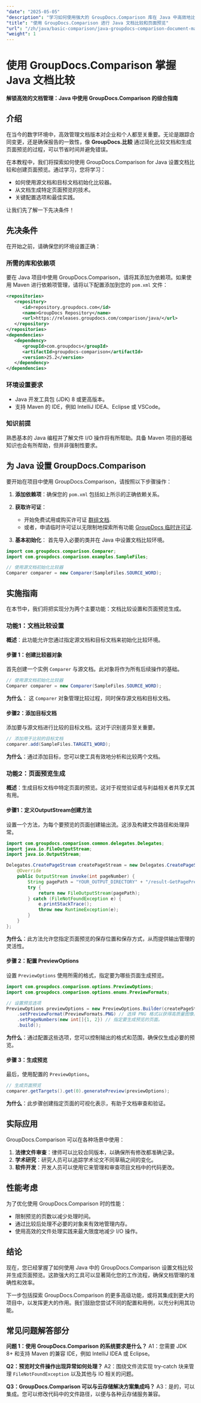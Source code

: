 ```yaml
---
"date": "2025-05-05"
"description": "学习如何使用强大的 GroupDocs.Comparison 库在 Java 中高效地比较文档并生成页面预览。非常适合管理多个文档版本的企业。"
"title": "使用 GroupDocs.Comparison 进行 Java 文档比较和页面预览"
"url": "/zh/java/basic-comparison/java-groupdocs-comparison-document-management/"
"weight": 1
---
```


# 使用 GroupDocs.Comparison 掌握 Java 文档比较

**解锁高效的文档管理：Java 中使用 GroupDocs.Comparison 的综合指南**

## 介绍

在当今的数字环境中，高效管理文档版本对企业和个人都至关重要。无论是跟踪合同变更，还是确保报告的一致性，像 **GroupDocs.比较** 通过简化比较文档和生成页面预览的过程，可以节省时间并避免错误。

在本教程中，我们将探索如何使用 GroupDocs.Comparison for Java 设置文档比较和创建页面预览。通过学习，您将学习：
- 如何使用源文档和目标文档初始化比较器。
- 从文档生成特定页面预览的技术。
- 关键配置选项和最佳实践。

让我们先了解一下先决条件！

## 先决条件

在开始之前，请确保您的环境设置正确：

### 所需的库和依赖项
要在 Java 项目中使用 GroupDocs.Comparison，请将其添加为依赖项。如果使用 Maven 进行依赖项管理，请将以下配置添加到您的 `pom.xml` 文件：

```xml
<repositories>
   <repository>
      <id>repository.groupdocs.com</id>
      <name>GroupDocs Repository</name>
      <url>https://releases.groupdocs.com/comparison/java/</url>
   </repository>
</repositories>
<dependencies>
   <dependency>
      <groupId>com.groupdocs</groupId>
      <artifactId>groupdocs-comparison</artifactId>
      <version>25.2</version>
   </dependency>
</dependencies>
```

### 环境设置要求
- Java 开发工具包 (JDK) 8 或更高版本。
- 支持 Maven 的 IDE，例如 IntelliJ IDEA、Eclipse 或 VSCode。

### 知识前提
熟悉基本的 Java 编程并了解文件 I/O 操作将有所帮助。具备 Maven 项目的基础知识也会有所帮助，但并非强制性要求。

## 为 Java 设置 GroupDocs.Comparison

要开始在项目中使用 GroupDocs.Comparison，请按照以下步骤操作：

1. **添加依赖项**：确保您的 `pom.xml` 包括如上所示的正确依赖关系。
2. **获取许可证**：
   - 开始免费试用或购买许可证 [群组文档](https://purchase。groupdocs.com/buy).
   - 或者，申请临时许可证以无限制地探索所有功能 [GroupDocs 临时许可证](https://purchase。groupdocs.com/temporary-license/).

3. **基本初始化**：
   首先导入必要的类并在 Java 中设置文档比较环境。

```java
import com.groupdocs.comparison.Comparer;
import com.groupdocs.comparison.examples.SampleFiles;

// 使用源文档初始化比较器
Comparer comparer = new Comparer(SampleFiles.SOURCE_WORD);
```

## 实施指南

在本节中，我们将把实现分为两个主要功能：文档比较设置和页面预览生成。

### 功能1：文档比较设置

**概述**：此功能允许您通过指定源文档和目标文档来初始化比较环境。

#### 步骤 1：创建比较器对象

首先创建一个实例 `Comparer` 与源文档。此对象将作为所有后续操作的基础。

```java
// 使用源文档初始化比较器
Comparer comparer = new Comparer(SampleFiles.SOURCE_WORD);
```

**为什么**： 这 `Comparer` 对象管理比较过程，同时保存源文档和目标文档。

#### 步骤2：添加目标文档

添加要与源文档进行比较的目标文档。这对于识别差异至关重要。

```java
// 添加用于比较的目标文档
comparer.add(SampleFiles.TARGET1_WORD);
```

**为什么**：通过添加目标，您可以使工具有效地分析和比较两个文档。

### 功能2：页面预览生成

**概述**：生成目标文档中特定页面的预览。这对于视觉验证或与利益相关者共享尤其有用。

#### 步骤1：定义OutputStream创建方法

设置一个方法，为每个要预览的页面创建输出流。这涉及构建文件路径和处理异常。

```java
import com.groupdocs.comparison.common.delegates.Delegates;
import java.io.FileOutputStream;
import java.io.OutputStream;

Delegates.CreatePageStream createPageStream = new Delegates.CreatePageStream() {
    @Override
    public OutputStream invoke(int pageNumber) {
        String pagePath = "YOUR_OUTPUT_DIRECTORY" + "/result-GetPagePreviewsForTargetDocument_" + pageNumber + ".png";
        try {
            return new FileOutputStream(pagePath);
        } catch (FileNotFoundException e) {
            e.printStackTrace();
            throw new RuntimeException(e);
        }
    }
};
```

**为什么**：此方法允许您指定页面预览的保存位置和保存方式，从而提供输出管理的灵活性。

#### 步骤 2：配置 PreviewOptions

设置 `PreviewOptions` 使用所需的格式，指定要为哪些页面生成预览。

```java
import com.groupdocs.comparison.options.PreviewOptions;
import com.groupdocs.comparison.options.enums.PreviewFormats;

// 设置预览选项
PreviewOptions previewOptions = new PreviewOptions.Builder(createPageStream)
    .setPreviewFormat(PreviewFormats.PNG) // 选择 PNG 格式以获得高质量图像。
    .setPageNumbers(new int[]{1, 2}) // 指定要生成预览的页面。
    .build();
```

**为什么**：通过配置这些选项，您可以控制输出的格式和范围，确保仅生成必要的预览。

#### 步骤 3：生成预览

最后，使用配置的 `PreviewOptions`。

```java
// 生成页面预览
comparer.getTargets().get(0).generatePreview(previewOptions);
```

**为什么**：此步骤创建指定页面的可视化表示，有助于文档审查和验证。

## 实际应用

GroupDocs.Comparison 可以在各种场景中使用：
1. **法律文件审查**：律师可以比较合同版本，以确保所有修改都准确记录。
2. **学术研究**：研究人员可以追踪学术论文不同草稿之间的变化。
3. **软件开发**：开发人员可以使用它来管理和审查项目文档中的代码更改。

## 性能考虑

为了优化使用 GroupDocs.Comparison 时的性能：
- 限制预览的页数以减少处理时间。
- 通过比较后处理不必要的对象来有效地管理内存。
- 使用高效的文件处理实践来最大限度地减少 I/O 操作。

## 结论

现在，您已经掌握了如何使用 Java 中的 GroupDocs.Comparison 设置文档比较并生成页面预览。这款强大的工具可以显著简化您的工作流程，确保文档管理的准确性和效率。

下一步包括探索 GroupDocs.Comparison 的更多高级功能，或将其集成到更大的项目中，以发挥更大的作用。我们鼓励您尝试不同的配置和用例，以充分利用其功能。

## 常见问题解答部分

**问题 1：使用 GroupDocs.Comparison 的系统要求是什么？**
A1：您需要 JDK 8+ 和支持 Maven 的兼容 IDE，例如 IntelliJ IDEA 或 Eclipse。

**Q2：预览时文件操作出现异常如何处理？**
A2：围绕文件流实现 try-catch 块来管理 `FileNotFoundException` 以及其他与 IO 相关的问题。

**Q3：GroupDocs.Comparison 可以与云存储解决方案集成吗？**
A3：是的，可以集成。您可以修改代码中的文件路径，以便与各种云存储服务兼容。